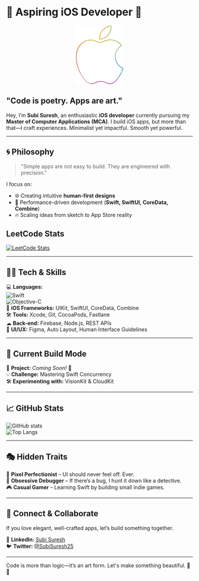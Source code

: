# 🍏 Aspiring iOS Developer 🚀  
<p align="center">
    <picture>
        <img src="https://github.com/Subisuresh321/Subisuresh321/blob/e6901e0cf17c0473ad7d41b0e881ae4dfeb8bd7e/fetchpik.com-RLvXDBwAFV-ezgif.com-gif-maker.gif" alt="Animated GIF" width="130">
    </picture>
</p>

## "Code is poetry. Apps are art."

Hey, I’m **Subi Suresh**, an enthusiastic **iOS developer** currently pursuing my **Master of Computer Applications (MCA)**. I build iOS apps, but more than that—I craft experiences. Minimalist yet impactful. Smooth yet powerful.

---

## 🌀 Philosophy  
> "Simple apps are not easy to build. They are engineered with precision."  

I focus on:  
- 🌐 Creating intuitive **human-first designs**  
- 🚀 Performance-driven development (**Swift, SwiftUI, CoreData, Combine**)  
- 🔥 Scaling ideas from sketch to App Store reality  


## LeetCode Stats
[![LeetCode Stats](https://leetcard.jacoblin.cool/Subisuresh?theme=dark&ext=heatmap&font=Open_Sans&border=true&animation=true)](https://leetcode.com/Subisuresh)

---

## 👨‍💻 Tech & Skills  
💻 **Languages:**  
![Swift](https://img.shields.io/badge/Swift-FA7343?logo=swift&logoColor=white&style=for-the-badge)  
![Objective-C](https://img.shields.io/badge/Objective--C-438DD3?logo=apple&logoColor=white&style=for-the-badge)  
📱 **iOS Frameworks:** UIKit, SwiftUI, CoreData, Combine  
🛠 **Tools:** Xcode, Git, CocoaPods, Fastlane  
☁ **Back-end:** Firebase, Node.js, REST APIs  
🎨 **UI/UX:** Figma, Auto Layout, Human Interface Guidelines  

---

## 🚀 Current Build Mode  
🎯 **Project:** *Coming Soon!* 🚀  
💡 **Challenge:** Mastering Swift Concurrency  
🛠 **Experimenting with:** VisionKit & CloudKit  

---

## 📈 GitHub Stats  
![GitHub stats](https://github-readme-stats.vercel.app/api?username=Subisuresh321&show_icons=true&theme=swift)  
![Top Langs](https://github-readme-stats.vercel.app/api/top-langs/?username=Subisuresh321&layout=compact&theme=swift)  

---

## 🎭 Hidden Traits  
🎨 **Pixel Perfectionist** – UI should never feel off. Ever.  
🔎 **Obsessive Debugger** – If there’s a bug, I hunt it down like a detective.  
🎮 **Casual Gamer** – Learning Swift by building small indie games.  

---

## 🤝 Connect & Collaborate  
If you love elegant, well-crafted apps, let’s build something together.  

🔗 **LinkedIn:** [Subi Suresh](https://www.linkedin.com/in/subisuresh2503)  
🐦 **Twitter:** [@SubiSuresh25](https://x.com/subisuresh25) 

---

Code is more than logic—it’s an art form. Let's make something beautiful. 🚀📱
